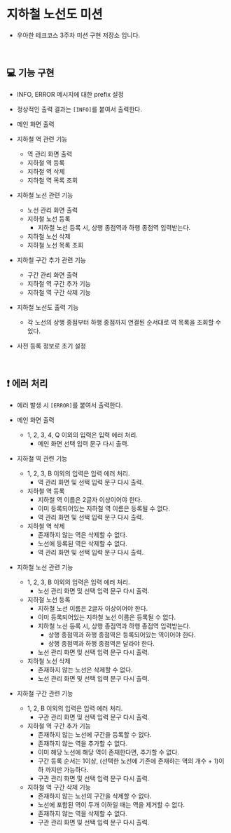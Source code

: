 # 지하철 노선도 미션

- 우아한 테크코스 3주차 미션 구현 저장소 입니다.

<br>

## :computer: 기능 구현

- INFO, ERROR 메시지에 대한 prefix 설정

- 정상적인 출력 결과는 ```[INFO]```를 붙여서 출력한다.

- 메인 화면 출력

- 지하철 역 관련 기능
  - 역 관리 화면 출력
  - 지하철 역 등록
  - 지하철 역 삭제
  - 지하철 역 목록 조회
    
- 지하철 노선 관련 기능
  - 노선 관리 화면 출력
  - 지하철 노선 등록
    - 지하철 노선 등록 시, 상행 종점역과 하행 종점역 입력받는다.
  - 지하철 노선 삭제
  - 지하철 노선 목록 조회 
    
- 지하철 구간 추가 관련 기능
  - 구간 관리 화면 출력
  - 지하철 역 구간 추가 기능
  - 지하철 역 구간 삭제 기능
    
- 지하철 노선도 출력 기능
  - 각 노선의 상행 종점부터 하행 종점까지 연결된 순서대로 역 목록을 조회할 수 있다.
  
- 사전 등록 정보로 초기 설정
  
<br>

## :exclamation: 에러 처리

- 에러 발생 시 ```[ERROR]```를 붙여서 출력한다.

- 메인 화면 출력
  - 1, 2, 3, 4, Q 이외의 입력은 입력 에러 처리.
    - 메인 화면 선택 입력 문구 다시 출력.

- 지하철 역 관련 기능
  - 1, 2, 3, B 이외의 입력은 입력 에러 처리.
    - 역 관리 화면 및 선택 입력 문구 다시 출력.
  - 지하철 역 등록
    - 지하철 역 이름은 2글자 이상이어야 한다.
    - 이미 등록되어있는 지하철 역 이름은 등록될 수 없다.
    - 역 관리 화면 및 선택 입력 문구 다시 출력.
  - 지하철 역 삭제
    - 존재하지 않는 역은 삭제할 수 없다.
    - 노선에 등록된 역은 삭제할 수 없다.
    - 역 관리 화면 및 선택 입력 문구 다시 출력.
    
- 지하철 노선 관련 기능
  - 1, 2, 3, B 이외의 입력은 입력 에러 처리.
    - 노선 관리 화면 및 선택 입력 문구 다시 출력.
  - 지하철 노선 등록
    - 지하철 노선 이름은 2글자 이상이어야 한다.
    - 이미 등록되어있는 지하철 노선 이름은 등록될 수 없다.
    - 지하철 노선 등록 시, 상행 종점역과 하행 종점역 입력받는다.
      - 상행 종점역과 하행 종점역은 등록되어있는 역이어야 한다.
      - 상행 종점역과 하행 종점역은 달라야 한다.
    - 노선 관리 화면 및 선택 입력 문구 다시 출력.
  - 지하철 노선 삭제
    - 존재하지 않는 노선은 삭제할 수 없다.
    - 노선 관리 화면 및 선택 입력 문구 다시 출력.

- 지하철 구간 관련 기능 
  - 1, 2, B 이외의 입력은 입력 에러 처리.
    - 구관 관리 화면 및 선택 입력 문구 다시 출력.
  - 지하철 역 구간 추가 기능
    - 존재하지 않는 노선에 구간을 등록할 수 없다.
    - 존재하지 않는 역을 추가할 수 없다.
    - 이미 해당 노선에 해당 역이 존재한다면, 추가할 수 없다.  
    - 구간 등록 순서는 1이상, (선택한 노선에 기존에 존재하는 역의 개수 + 1)이하 까지만 가능하다.  
    - 구관 관리 화면 및 선택 입력 문구 다시 출력.
  - 지하철 역 구간 삭제 기능
    - 존재하지 않는 노선의 구간을 삭제할 수 없다.
    - 노선에 포함된 역이 두개 이하일 때는 역을 제거할 수 없다.  
    - 존재하지 않는 역을 삭제할 수 없다.
    - 구관 관리 화면 및 선택 입력 문구 다시 출력.
    
    